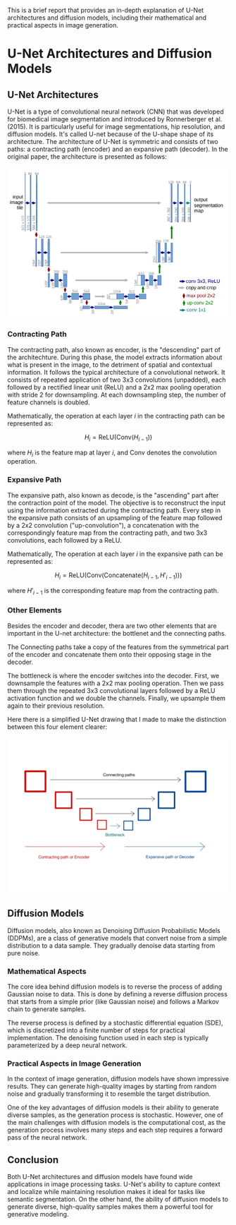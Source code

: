 This is a brief report that provides an in-depth explanation of U-Net architectures and diffusion models, including their mathematical and practical aspects in image generation.

# U-Net Architectures and Diffusion Models

## U-Net Architectures

U-Net is a type of convolutional neural network (CNN) that was developed for biomedical image segmentation and introduced by Ronnerberger et al. (2015). It is particularly useful for image segmentations, hip resolution, and diffusion models. It's called U-net because of the U-shape shape of its architecture. The architecture of U-Net is symmetric and consists of two paths: a contracting path (encoder) and an expansive path (decoder). In the original paper, the architecture is presented as follows:

![./Images_Rapport/U-Net_paper.png](./Images_Rapport/U-Net_paper.png)

### Contracting Path

The contracting path, also known as encoder, is the "descending" part of the architechture. During this phase, the model extracts information about what is present in the image, to the detriment of spatial and contextual information. It follows the typical architecture of a convolutional network. It consists of repeated application of two 3x3 convolutions (unpadded), each followed by a rectified linear unit (ReLU) and a 2x2 max pooling operation with stride 2 for downsampling. At each downsampling step, the number of feature channels is doubled.

Mathematically, the operation at each layer $i$ in the contracting path can be represented as:

$$ H_i = \text{ReLU}(\text{Conv}(H_{i-1})) $$

where $H_i$ is the feature map at layer $i$, and $\text{Conv}$ denotes the convolution operation.


### Expansive Path

The expansive path, also known as decode, is the "ascending" part after the contraction point of the model. The objective is to reconstruct the input using the information extracted during the contracting path. Every step in the expansive path consists of an upsampling of the feature map followed by a 2x2 convolution ("up-convolution"), a concatenation with the correspondingly feature map from the contracting path, and two 3x3 convolutions, each followed by a ReLU.

Mathematically, The operation at each layer $i$ in the expansive path can be represented as:

$$ H_i = \text{ReLU}(\text{Conv}(\text{Concatenate}(H_{i-1}, H'_{i-1}))) $$

where $H'_{i-1}$ is the corresponding feature map from the contracting path.

### Other Elements

Besides the encoder and decoder, thera are two other elements that are important in the U-net architecture: the bottlenet and the connecting paths.

The Connecting paths take a copy of the features from the symmetrical part of the encoder and concatenate them onto their opposing stage in the decoder.

The bottleneck is where the encoder switches into the decoder. First, we downsample the features with a 2x2 max pooling operation. Then we pass them through the repeated 3x3 convolutional layers followed by a ReLU activation function and we double the channels. Finally, we upsample them again to their previous resolution.

Here there is a simplified U-Net drawing that I made to make the distinction between this four element clearer:

![./Images_Rapport/U-Net-parts.png](./Images_Rapport/U-Net-parts.png)

## Diffusion Models

Diffusion models, also known as Denoising Diffusion Probabilistic Models (DDPMs), are a class of generative models that convert noise from a simple distribution to a data sample. They gradually denoise data starting from pure noise.

### Mathematical Aspects

The core idea behind diffusion models is to reverse the process of adding Gaussian noise to data. This is done by defining a reverse diffusion process that starts from a simple prior (like Gaussian noise) and follows a Markov chain to generate samples.

The reverse process is defined by a stochastic differential equation (SDE), which is discretized into a finite number of steps for practical implementation. The denoising function used in each step is typically parameterized by a deep neural network.

### Practical Aspects in Image Generation

In the context of image generation, diffusion models have shown impressive results. They can generate high-quality images by starting from random noise and gradually transforming it to resemble the target distribution.

One of the key advantages of diffusion models is their ability to generate diverse samples, as the generation process is stochastic. However, one of the main challenges with diffusion models is the computational cost, as the generation process involves many steps and each step requires a forward pass of the neural network.

## Conclusion

Both U-Net architectures and diffusion models have found wide applications in image processing tasks. U-Net's ability to capture context and localize while maintaining resolution makes it ideal for tasks like semantic segmentation. On the other hand, the ability of diffusion models to generate diverse, high-quality samples makes them a powerful tool for generative modeling.
